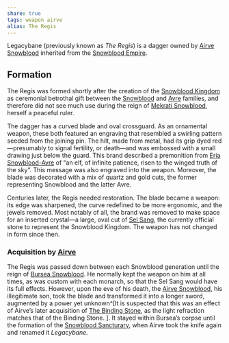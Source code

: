 ```yaml
---
share: true
tags: weapon airve
alias: The Regis
---
```


Legacybane (previously known as *The Regis*) is a dagger owned by [Airve Snowblood](../1%20Sentient/1.2%20People/Airve%20Snowblood.md) inherited from the [Snowblood Empire](Snowblood%20Empire.md). 

## Formation

The Regis was formed shortly after the creation of the [Snowblood Kingdom](Snowblood%20Kingdom.md) as ceremonial betrothal gift between the [Snowblood](Snowblood.md) and [Avre](Avre.md) families, and therefore did not see much use during the reign of [Mekrati Snowblood](Mekrati%20Snowblood.md), herself a peaceful ruler. 

The dagger has a curved blade and oval crossguard. As an ornamental weapon, these both featured an engraving that resembled a swirling pattern seeded from the joining pin. The hilt, made from metal, had its grip dyed red—presumably to signal fertility, or death—and was embossed with a small drawing just below the guard. This brand described a premonition from [Eria Snowblood-Avre](Eria%20Snowblood-Avre.md) of “an elf, of infinite patience, risen to the winged truth of the sky”.  This message was also engraved into the weapon. Moreover, the blade was decorated with a mix of quartz and gold cuts, the former representing Snowblood and the latter Avre.

Centuries later, the Regis needed restoration. The blade became a weapon: its edge was sharpened, the curve redefined to be more ergonomic, and the jewels removed. Most notably of all, the brand was removed to make space for an inserted crystal—a large, oval cut of [Sel Sang](Sel%20Sang.md), the currently official stone to represent the Snowblood Kingdom. The weapon has not changed in form since then.

### Acquisition by [Airve](../1%20Sentient/1.2%20People/Airve%20Snowblood.md)
The Regis was passed down between each Snowblood generation until the reign of [Bursea Snowblood](Bursea%20Snowblood.md). He normally kept the weapon on him at all times, as was custom with each monarch, so that the Sel Sang would have its full effects. However, upon the eve of his death, the [Airve Snowblood](../1%20Sentient/1.2%20People/Airve%20Snowblood.md), his illegitimate son, took the blade and transformed it into a longer sword, augmented by a power yet unknown^[It is suspected that this was an effect of Airve’s later acquisition of [The Binding Stone](The%20Binding%20Stone.md), as the light refraction matches that of the Binding Stone. ]. It stayed within Bursea’s corpse until the formation of the [Snowblood Sancturary](Snowblood%20Sancturary.md), when Airve took the knife again and renamed it *Legacybane.*


